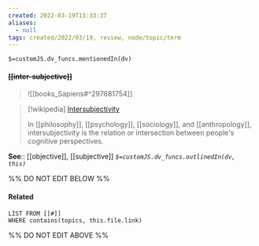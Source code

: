 ```yaml
---
created: 2022-03-19T13:33:37 
aliases:
  - null
tags: created/2022/03/19, review, node/topic/term
---
```

`$=customJS.dv_funcs.mentionedIn(dv)`

#### <s class="topic-title">[[inter-subjective]]</s>


> ![[books_Sapiens#^297681754]]


> [!wikipedia] [Intersubjectivity](https://en.wikipedia.org/wiki/Intersubjectivity)
> 
> In [[philosophy]], [[psychology]], [[sociology]], and [[anthropology]], intersubjectivity is the relation or intersection between people's cognitive perspectives.
>


**See**:: [[objective]], [[subjective]]
*`$=customJS.dv_funcs.outlinedIn(dv, this)`*

%% DO NOT EDIT BELOW %%

#### Related 

```dataview
LIST FROM [[#]]
WHERE contains(topics, this.file.link)
```
%% DO NOT EDIT ABOVE %%
